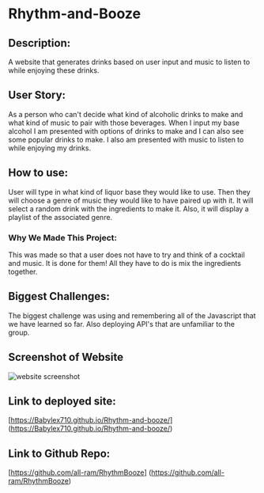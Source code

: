 # Rhythm-and-Booze

## Description:

A website that generates drinks based on user input and music to listen to while enjoying these drinks.

## User Story:

As a person who can't decide what kind of alcoholic drinks to make and what kind of music to pair with those beverages.  When I input my base alcohol I am presented with options of drinks to make and I can also see some popular drinks to make.  I also am presented with music to listen to while enjoying my drinks.


## How to use: 

User will type in what kind of liquor base they would like to use.  Then they will choose a genre of music they would like to have paired up with it.  It will select a random drink with the ingredients to make it.  Also, it will display a playlist of the associated genre.  


### Why We Made This Project: 

This was made so that a user does not have to try and think of a cocktail and music.  It is done for them!  All they have to do is mix the ingredients together. 


## Biggest Challenges: 

The biggest challenge was using and remembering all of the Javascript that we have learned so far.  Also deploying API's that are unfamiliar to the group. 


## Screenshot of Website

![website screenshot](./assets/images/Screenshot%202022-08-22%20203151.png)

## Link to deployed site: 

[https://Babylex710.github.io/Rhythm-and-booze/] (https://Babylex710.github.io/Rhythm-and-booze/)

## Link to Github Repo:
 [https://github.com/all-ram/RhythmBooze] (https://github.com/all-ram/RhythmBooze)
